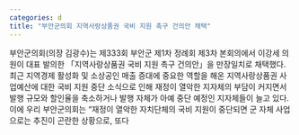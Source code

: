 ```yaml
---
categories: d
title: "부안군의회 지역사랑상품권 국비 지원 촉구 건의안 채택"
---
```

부안군의회(의장 김광수)는 제333회 부안군 제1차 정례회 제3차 본회의에서 이강세 의원이 대표 발의한 「지역사랑상품권 국비 지원 촉구 건의안」을 만장일치로 채택했다.최근 지역경제 활성화 및 소상공인 매출 증대에 중요한 역할을 해온 지역사랑상품권 사업예산에 대한 국비 지원 중단 소식으로 인해 재정이 열악한 지자체의 부담이 커지면서 발행 규모와 할인율을 축소하거나 발행 자체가 아예 중단 예정인 지자체들이 늘고 있다.이에 우리 부안군의회는 “재정이 열악한 자치단체의 국비 지원이 중단되면 군 자체 사업으로는 추진이 곤란한 상황으로, 또다